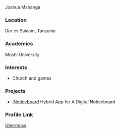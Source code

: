 Joshua Mshanga

### Location

Dar es Salaam, Tanzania

### Academics

Moshi University

### Interests

- Church and games
### Projects

- [iNoticeboard](https://github.com/jpmshanga/iNoticeboard)  Hybrid App for A Digital Noticeboard

### Profile Link

[Ubermuss](https://github.com/jpmshanga)